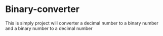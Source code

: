 # Binary-converter
This is simply project will converter a decimal number to a binary number and a binary number to a decimal number
